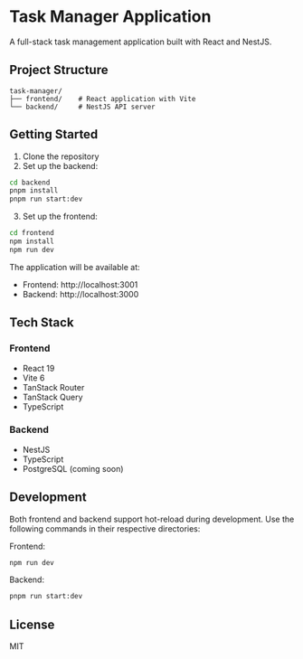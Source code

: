 # Task Manager Application

A full-stack task management application built with React and NestJS.

## Project Structure

```
task-manager/
├── frontend/    # React application with Vite
└── backend/     # NestJS API server
```

## Getting Started

1. Clone the repository
2. Set up the backend:

```bash
cd backend
pnpm install
pnpm run start:dev
```

3. Set up the frontend:

```bash
cd frontend
npm install
npm run dev
```

The application will be available at:

- Frontend: http://localhost:3001
- Backend: http://localhost:3000

## Tech Stack

### Frontend

- React 19
- Vite 6
- TanStack Router
- TanStack Query
- TypeScript

### Backend

- NestJS
- TypeScript
- PostgreSQL (coming soon)

## Development

Both frontend and backend support hot-reload during development. Use the following commands in their respective directories:

Frontend:

```bash
npm run dev
```

Backend:

```bash
pnpm run start:dev
```

## License

MIT
